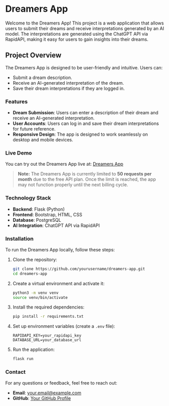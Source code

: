# Dreamers App

Welcome to the Dreamers App! This project is a web application that allows users to submit their dreams and receive interpretations generated by an AI model. The interpretations are generated using the ChatGPT API via RapidAPI, making it easy for users to gain insights into their dreams.

## Project Overview

The Dreamers App is designed to be user-friendly and intuitive. Users can:
- Submit a dream description.
- Receive an AI-generated interpretation of the dream.
- Save their dream interpretations if they are logged in.

### Features
- **Dream Submission**: Users can enter a description of their dream and receive an AI-generated interpretation.
- **User Accounts**: Users can log in and save their dream interpretations for future reference.
- **Responsive Design**: The app is designed to work seamlessly on desktop and mobile devices.

### Live Demo
You can try out the Dreamers App live at: [Dreamers App](https://dreamers-app.onrender.com)

> **Note:** The Dreamers App is currently limited to **50 requests per month** due to the free API plan. Once the limit is reached, the app may not function properly until the next billing cycle.

### Technology Stack

- **Backend**: Flask (Python)
- **Frontend**: Bootstrap, HTML, CSS
- **Database**: PostgreSQL
- **AI Integration**: ChatGPT API via RapidAPI

### Installation

To run the Dreamers App locally, follow these steps:

1. Clone the repository:
    ```bash
    git clone https://github.com/yourusername/dreamers-app.git
    cd dreamers-app
    ```

2. Create a virtual environment and activate it:
    ```bash
    python3 -m venv venv
    source venv/bin/activate
    ```

3. Install the required dependencies:
    ```bash
    pip install -r requirements.txt
    ```

4. Set up environment variables (create a `.env` file):
    ```plaintext
    RAPIDAPI_KEY=your_rapidapi_key
    DATABASE_URL=your_database_url
    ```

5. Run the application:
    ```bash
    flask run
    ```
### Contact

For any questions or feedback, feel free to reach out:

- **Email**: your.email@example.com
- **GitHub**: [Your GitHub Profile](https://github.com/sokol-marina)